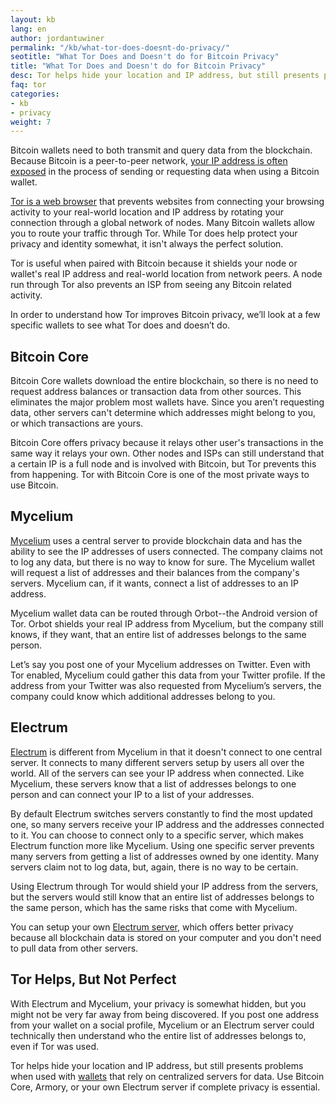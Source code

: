 ```yaml
---
layout: kb
lang: en
author: jordantuwiner
permalink: "/kb/what-tor-does-doesnt-do-privacy/"
seotitle: "What Tor Does and Doesn't do for Bitcoin Privacy"
title: "What Tor Does and Doesn't do for Bitcoin Privacy"
desc: Tor helps hide your location and IP address, but still presents problems when used with wallets that rely on centralized servers for data. 
faq: tor
categories: 
- kb
- privacy
weight: 7
---
```

Bitcoin wallets need to both transmit and query data from the blockchain. Because Bitcoin is a peer-to-peer network, [your IP address is often exposed](http://www.coindesk.com/anonymous-bitcoin-backgrounder-policymakers/) in the process of sending or requesting data when using a Bitcoin wallet.

[Tor is a web browser](https://www.torproject.org/) that prevents websites from connecting your browsing activity to your real-world location and IP address by rotating your connection through a global network of nodes. Many Bitcoin wallets allow you to route your traffic through Tor. While Tor does help protect your privacy and identity somewhat, it isn't always the perfect solution.

Tor is useful when paired with Bitcoin because it shields your node or wallet's real IP address and real-world location from network peers. A node run through Tor also prevents an ISP from seeing any Bitcoin related activity.

In order to understand how Tor improves Bitcoin privacy, we’ll look at a few specific wallets to see what Tor does and doesn’t do.

## Bitcoin Core

Bitcoin Core wallets download the entire blockchain, so there is no need to request address balances or transaction data from other sources. This eliminates the major problem most wallets have. Since you aren’t requesting data, other servers can't determine which addresses might belong to you, or which transactions are yours.

Bitcoin Core offers privacy because it relays other user's transactions in the same way it relays your own. Other nodes and ISPs can still understand that a certain IP is a full node and is involved with Bitcoin, but Tor prevents this from happening. Tor with Bitcoin Core is one of the most private ways to use Bitcoin.

## Mycelium

[Mycelium](/wallets/mycelium/) uses a central server to provide blockchain data and has the ability to see the IP addresses of users connected. The company claims not to log any data, but there is no way to know for sure. The Mycelium wallet will request a list of addresses and their balances from the company's servers. Mycelium can, if it wants, connect a list of addresses to an IP address.

Mycelium wallet data can be routed through Orbot--the Android version of Tor. Orbot shields your real IP address from Mycelium, but the company still knows, if they want, that an entire list of addresses belongs to the same person.

Let’s say you post one of your Mycelium addresses on Twitter. Even with Tor enabled, Mycelium could gather this data from your Twitter profile. If the address from your Twitter was also requested from Mycelium’s servers, the company could know which additional addresses belong to you.

## Electrum

[Electrum](/wallets/electrum/) is different from Mycelium in that it doesn't connect to one central server. It connects to many different servers setup by users all over the world. All of the servers can see your IP address when connected. Like Mycelium, these servers know that a list of addresses belongs to one person and can connect your IP to a list of your addresses.

By default Electrum switches servers constantly to find the most updated one, so many servers receive your IP address and the addresses connected to it. You can choose to connect only to a specific server, which makes Electrum function more like Mycelium. Using one specific server prevents many servers from getting a list of addresses owned by one identity. Many servers claim not to log data, but, again, there is no way to be certain.

Using Electrum through Tor would shield your IP address from the servers, but the servers would still know that an entire list of addresses belongs to the same person, which has the same risks that come with Mycelium.

You can setup your own [Electrum server](https://github.com/spesmilo/electrum-server/blob/master/HOWTO.md), which offers better privacy because all blockchain data is stored on your computer and you don't need to pull data from other servers.

## Tor Helps, But Not Perfect

With Electrum and Mycelium, your privacy is somewhat hidden, but you might not be very far away from being discovered. If you post one address from your wallet on a social profile, Mycelium or an Electrum server could technically then understand who the entire list of addresses belongs to, even if Tor was used.

Tor helps hide your location and IP address, but still presents problems when used with [wallets](/wallets/) that rely on centralized servers for data. Use Bitcoin Core, Armory, or your own Electrum server if complete privacy is essential.